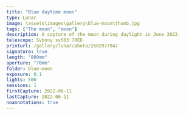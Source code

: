 ```yaml
---
title: "Blue daytime moon"
type: Lunar
image: \assets\images\gallery\blue-moon\thumb.jpg
tags: ["The moon", "moon"]
description: A capture of the moon during daylight in June 2022.
telescope: Svbony sv503 70ED
printurl: /gallery/lunar/photo/2682977947
signature: true
length: "800mm"
aperture: "70mm"
folder: blue-moon
exposure: 0.1
lights: 500
sessions: 1
firstCapture: 2022-06-11
lastCapture: 2022-06-11
noannotations: true
---
```

